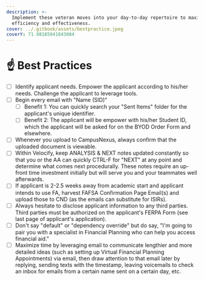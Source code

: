 ```yaml
---
description: >-
  Implement these veteran moves into your day-to-day repertoire to maximize your
  efficiency and effectiveness.
cover: ../.gitbook/assets/bestpractice.jpeg
coverY: 71.98185941043084
---
```


# ☝ Best Practices



* [ ] Identify applicant needs.  Empower the applicant according to his/her needs.  Challenge the applicant to leverage tools.
* [ ] Begin every email with "Name (SID)"
  * [ ] Benefit 1: You can quickly search your "Sent Items" folder for the applicant's unique identifier.
  * [ ] Benefit 2: The applicant will be empower with his/her Student ID, which the applicant will be asked for on the BYOD Order Form and elsewhere.
* [ ] Whenever you upload to CampusNexus, always confirm that the uploaded document is viewable.
* [ ] Within Velocify, keep ANALYSIS & NEXT notes updated constantly so that you or the AA can quickly CTRL-F for "NEXT" at any point and determine what comes next procedurally.  These notes require an up-front time investment initially but will serve you and your teammates well afterwards.
* [ ] If applicant is 2-2.5 weeks away from academic start and applicant intends to use FA, harvest FAFSA Confirmation Page Email(s) and upload those to CND (as the emails can substitute for ISIRs).
* [ ] Always hesitate to disclose applicant information to any third parties.  Third parties must be authorized on the applicant's FERPA Form (see last page of applicant's application).
* [ ] Don't say "default" or "dependency override" but do say, "I'm going to pair you with a specialist in Financial Planning who can help you access financial aid."
* [ ] Maximize time by leveraging email to communicate lengthier and more detailed ideas (such as setting up Virtual Financial Planning Appointments) via email, then draw attention to that email later by replying, sending texts with the timestamp, leaving voicemails to check an inbox for emails from a certain name sent on a certain day, etc.

|   |
| - |

